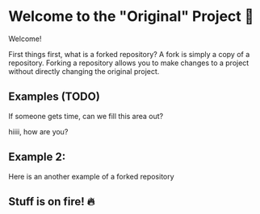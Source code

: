 # Welcome to the "Original" Project 🎉

Welcome!

First things first, what is a forked repository? A fork is simply a copy of a repository. Forking a repository allows you to make changes to a project without directly changing the original project.


## Examples (TODO)
If someone gets time, can we fill this area out?

hiiii, how are you?

## Example 2:
Here is an another example of a forked repository

## Stuff is on fire! 🔥
